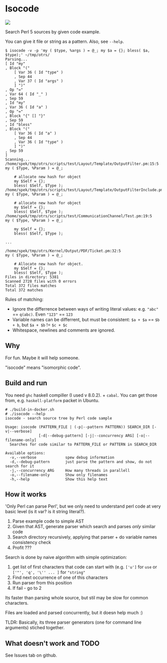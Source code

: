 # Isocode
![](https://github.com/ikkeps/isocode/workflows/Haskell%20CI/badge.svg)

Search Perl 5 sources by given code example.

You can give it file or string as a pattern. Also, see `--help`.

```
$ isocode -v -p 'my ( $type, %args ) = @_; my $a = {}; bless( $a, $type);' ~/tmp/otrs/
Parsing...
[ Id "my"
, Block "("
    [ Var 36 ( Id "type" )
    , Sep 44
    , Var 37 ( Id "args" )
    ] ")"
, Op "="
, Var 64 ( Id "_" )
, Sep 59
, Id "my"
, Var 36 ( Id "a" )
, Op "="
, Block "{" [] "}"
, Sep 59
, Id "bless"
, Block "("
    [ Var 36 ( Id "a" )
    , Sep 44
    , Var 36 ( Id "type" )
    ] ")"
, Sep 59
]
Scanning...
/home/spek/tmp/otrs/scripts/test/Layout/Template/OutputFilter.pm:15:5
my ( $Type, %Param ) = @_;

    # allocate new hash for object
    my $Self = {};
    bless( $Self, $Type );
/home/spek/tmp/otrs/scripts/test/Layout/Template/OutputFilterInclude.pm:15:5
my ( $Type, %Param ) = @_;

    # allocate new hash for object
    my $Self = {};
    bless( $Self, $Type );
/home/spek/tmp/otrs/scripts/test/CommunicationChannel/Test.pm:19:5
my ( $Type, %Param ) = @_;

    my $Self = {};
    bless( $Self, $Type );

...

/home/spek/tmp/otrs/Kernel/Output/PDF/Ticket.pm:32:5
my ( $Type, %Param ) = @_;

    # Allocate new hash for object.
    my $Self = {};
    bless( $Self, $Type );
Files in directory: 5381
Scanned 2728 files with 0 errors
Total 372 files matches
Total 372 matches
```

Rules of matching:

* Ignore the differrence between ways of writing literal values: e.g. ` "abc" ` == `q(abc)`. Even `"123"` == `123`
* Variable names can be differrent, but must be consistent: `$a + $a` == `$b + b`, but `$a + $b` != `$c + $c`
* Whitespace, newlines and comments are ignored.

## Why

For fun. Maybe it will help someone.

"isocode" means "isomorphic code".

## Build and run

You need `ghc` haskell compiller (I used v 8.0.2). + `cabal`.
You can get those from, e.g. `haskell-platform` packet in Ubuntu. 

```
# ./build-in-docker.sh
# ./isocode --help
isocode - search source tree by Perl code sample

Usage: isocode (PATTERN_FILE | (-p|--pattern PATTERN)) SEARCH_DIR [-v|--verbose]
               [-d|--debug-pattern] [-j|--concurrency ARG] [-o|--filename-only]
  Searches for code similar to PATTERN_FILE or PATTERN in SEARCH_DIR

Available options:
  -v,--verbose             spew debug information
  -d,--debug-pattern       just parse the pattern and show, do not search for it
  -j,--concurrency ARG     How many threads in parallell
  -o,--filename-only       Show only filenames
  -h,--help                Show this help text
```

## How it works

'Only Perl can parse Perl', but we only need to understand perl code at very basic level (is it var? is it string literal?).

1. Parse example code to simple AST
2. Given that AST, generate parser which search and parses _only_ similar code
3. Search directory recursively, applying that parser + do variable names consistency check
4. Profit ???

Search is done by naive algorithm with simple optimization:

1. get list of first characters that code can start with (e.g. `['u']` for `use` or `['"', 'q', '\'' ... ]` for `"string"` 
2. Find next occurrence of one of this characters
3. Run parser from this position
4. If fail - go to 2

Its faster than parsing whole source, but stil may be slow for common characters.

Files are loaded and parsed concurrently, but it doesn help much :)

TLDR: Basically, its three parser generators (one for command line arguments) stiched together.

## What doesn't work and TODO

See Issues tab on github.
